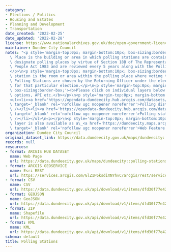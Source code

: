 ```yaml
---
category:
- Elections / Politics
- Housing and Estates
- Planning and Development
- Transportation
date_created: '2022-02-25'
date_updated: '2022-02-28'
license: https://www.nationalarchives.gov.uk/doc/open-government-licence/version/3/
maintainer: Dundee City Council
notes: "<p style='margin-top:0px; margin-bottom:10px; box-sizing:border-box;'>A Polling\
  \ Place is the building or area in which polling stations are contained. Local Authorities\
  \ designate polling places by virtue of Section 18B of The Representation of the\
  \ People Act 1983 and are reviewed every 5 years along with the Polling Districts.\_\
  </p>\n<p style='margin-top:0px; margin-bottom:10px; box-sizing:border-box;'>A polling\
  \ station is the room or area within the polling place where voting takes place.\
  \ Polling Stations are chosen by the Returning Officer under the election rules\
  \ for that particular election.</p>\n<p style='margin-top:0px; margin-bottom:10px;\
  \ box-sizing:border-box;'><b>Please click on individual layers below for download\
  \ options, API etc.</b></p>\n<p style='margin-top:0px; margin-bottom:10px; box-sizing:border-box;'></p>\n\
  <ul><li><a href='https://opendata-dundeecity.hub.arcgis.com/datasets/dundeecity::dundee-polling-districts-and-polling-places-1/about?layer=3'\
  \ target='_blank' rel='nofollow ugc noopener noreferrer'>Polling districts</a><br\
  \ /></li><li><a href='https://opendata-dundeecity.hub.arcgis.com/datasets/dundeecity::dundee-polling-districts-and-polling-places-1/about?layer=4'\
  \ target='_blank' rel='nofollow ugc noopener noreferrer'>Polling stations</a><br\
  \ /></li></ul>\n<p></p>\n<p style='margin-top:0px; margin-bottom:10px; box-sizing:border-box;'>This\
  \ layer is also available as a\_<a href='https://dundeecity.maps.arcgis.com/home/item.html?id=d88978b2091940cc9e37533356ce62e0'\
  \ target='_blank' rel='nofollow ugc noopener noreferrer'>Web Feature Service (WFS)</a></p>"
organization: Dundee City Council
original_dataset_link: https://data.dundeecity.gov.uk/maps/dundeecity::polling-stations
records: null
resources:
- format: ARCGIS HUB DATASET
  name: Web Page
  url: https://data.dundeecity.gov.uk/maps/dundeecity::polling-stations
- format: ARCGIS GEOSERVICE
  name: Esri REST
  url: https://services.arcgis.com/GlZ1P6ksdiXNYhvC/arcgis/rest/services/Dundee_Polling_Districts_and_Polling_Stations/FeatureServer/4
- format: CSV
  name: CSV
  url: https://data.dundeecity.gov.uk/api/download/v1/items/dfd30f77e42443dfbfc424141fbc6be4/csv?layers=4
- format: GEOJSON
  name: GeoJSON
  url: https://data.dundeecity.gov.uk/api/download/v1/items/dfd30f77e42443dfbfc424141fbc6be4/geojson?layers=4
- format: ZIP
  name: Shapefile
  url: https://data.dundeecity.gov.uk/api/download/v1/items/dfd30f77e42443dfbfc424141fbc6be4/shapefile?layers=4
- format: KML
  name: KML
  url: https://data.dundeecity.gov.uk/api/download/v1/items/dfd30f77e42443dfbfc424141fbc6be4/kml?layers=4
schema: default
title: Polling Stations
---
```

